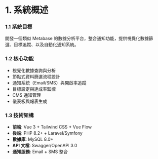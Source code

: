 # 1. 系統概述

### 1.1 系統目標
開發一個類似 Metabase 的數據分析平台，整合通知功能，提供視覺化數據篩選、目標追蹤、以及自動化通知系統。

### 1.2 核心功能
- 視覺化數據查詢與分析
- 節點式資料篩選流程設計
- 通知系統（Email/SMS）與開啟率追蹤
- 目標設定與達成率監控
- CMS 通知管理
- 儀表板與報表生成

### 1.3 技術架構
- **前端**: Vue 3 + Tailwind CSS + Vue Flow
- **後端**: PHP 8.2+ + Laravel/Symfony
- **數據庫**: MySQL 8.0+
- **API 文檔**: Swagger/OpenAPI 3.0
- **通知服務**: Email + SMS 整合
